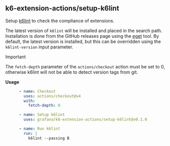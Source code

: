 ## k6-extension-actions/setup-k6lint

Setup [k6lint](https://github.com/grafana/k6lint) to check the compliance of extensions.

The latest version of `k6lint` will be installed and placed in the search path. Installation is done from the GitHub releases page using the [eget](https://github.com/zyedidia/eget) tool. By default, the latest version is installed, but this can be overridden using the `k6lint-version` input parameter.

> [!IMPORTANT]
> The `fetch-depth` parameter of the `actions/checkout` action must be set to 0, otherwise k6lint will not be able to detect version tags from git.

**Usage**

```yaml
      - name: Checkout
        uses: actions/checkout@v4
        with:
          fetch-depth: 0

      - name: Setup k6lint
        uses: grafana/k6-extension-actions/setup-k6lint@v0.1.0

      - name: Run k6lint
        run: |
          k6lint --passing B
```
